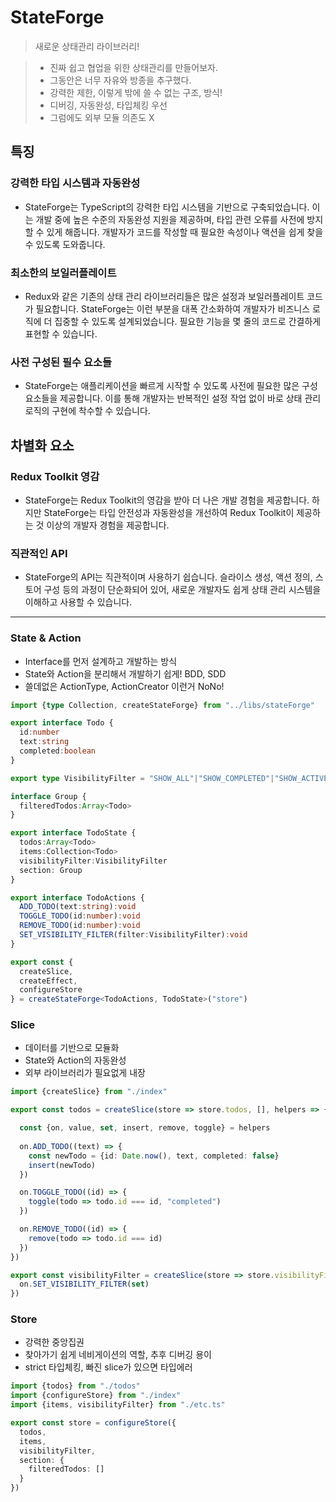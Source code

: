 # StateForge

> 새로운 상태관리 라이브러리!

> - 진짜 쉽고 협업을 위한 상태관리를 만들어보자.
> - 그동안은 너무 자유와 방종을 추구했다.
> - 강력한 제한, 이렇게 밖에 쓸 수 없는 구조, 방식!
> - 디버깅, 자동완성, 타입체킹 우선
> - 그럼에도 외부 모듈 의존도 X

## 특징

### 강력한 타입 시스템과 자동완성
- StateForge는 TypeScript의 강력한 타입 시스템을 기반으로 구축되었습니다. 이는 개발 중에 높은 수준의 자동완성 지원을 제공하며, 타입 관련 오류를 사전에 방지할 수 있게 해줍니다. 개발자가 코드를 작성할 때 필요한 속성이나 액션을 쉽게 찾을 수 있도록 도와줍니다.

### 최소한의 보일러플레이트
- Redux와 같은 기존의 상태 관리 라이브러리들은 많은 설정과 보일러플레이트 코드가 필요합니다. StateForge는 이런 부분을 대폭 간소화하여 개발자가 비즈니스 로직에 더 집중할 수 있도록 설계되었습니다. 필요한 기능을 몇 줄의 코드로 간결하게 표현할 수 있습니다.

### 사전 구성된 필수 요소들
- StateForge는 애플리케이션을 빠르게 시작할 수 있도록 사전에 필요한 많은 구성 요소들을 제공합니다. 이를 통해 개발자는 반복적인 설정 작업 없이 바로 상태 관리 로직의 구현에 착수할 수 있습니다.

## 차별화 요소

### Redux Toolkit 영감
- StateForge는 Redux Toolkit의 영감을 받아 더 나은 개발 경험을 제공합니다. 하지만 StateForge는 타입 안전성과 자동완성을 개선하여 Redux Toolkit이 제공하는 것 이상의 개발자 경험을 제공합니다.

### 직관적인 API
- StateForge의 API는 직관적이며 사용하기 쉽습니다. 슬라이스 생성, 액션 정의, 스토어 구성 등의 과정이 단순화되어 있어, 새로운 개발자도 쉽게 상태 관리 시스템을 이해하고 사용할 수 있습니다.

---

### State & Action

- Interface를 먼저 설계하고 개발하는 방식
- State와 Action을 분리해서 개발하기 쉽게! BDD, SDD
- 쓸데없은 ActionType, ActionCreator 이런거 NoNo!

```ts
import {type Collection, createStateForge} from "../libs/stateForge"

export interface Todo {
  id:number
  text:string
  completed:boolean
}

export type VisibilityFilter = "SHOW_ALL"|"SHOW_COMPLETED"|"SHOW_ACTIVE"

interface Group {
  filteredTodos:Array<Todo>
}

export interface TodoState {
  todos:Array<Todo>
  items:Collection<Todo>
  visibilityFilter:VisibilityFilter
  section: Group
}

export interface TodoActions {
  ADD_TODO(text:string):void
  TOGGLE_TODO(id:number):void
  REMOVE_TODO(id:number):void
  SET_VISIBILITY_FILTER(filter:VisibilityFilter):void
}

export const {
  createSlice,
  createEffect,
  configureStore
} = createStateForge<TodoActions, TodoState>("store")
```


### Slice
- 데이터를 기반으로 모듈화
- State와 Action의 자동완성
- 외부 라이브러리가 필요없게 내장

```ts
import {createSlice} from "./index"

export const todos = createSlice(store => store.todos, [], helpers => {

  const {on, value, set, insert, remove, toggle} = helpers
  
  on.ADD_TODO((text) => {
    const newTodo = {id: Date.now(), text, completed: false}
    insert(newTodo)
  })

  on.TOGGLE_TODO((id) => {
    toggle(todo => todo.id === id, "completed")
  })

  on.REMOVE_TODO((id) => {
    remove(todo => todo.id === id)
  })
})

export const visibilityFilter = createSlice(store => store.visibilityFilter, "SHOW_ALL", ({on, set}) => {
  on.SET_VISIBILITY_FILTER(set)
})
```



### Store

- 강력한 중앙집권
- 찾아가기 쉽게 네비게이션의 역할, 추후 디버깅 용이
- strict 타입체킹, 빠진 slice가 있으면 타입에러

```ts
import {todos} from "./todos"
import {configureStore} from "./index"
import {items, visibilityFilter} from "./etc.ts"

export const store = configureStore({
  todos,
  items,
  visibilityFilter,
  section: {
    filteredTodos: []
  }
})
```


